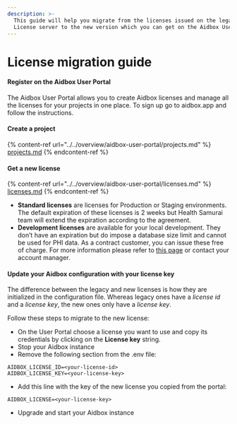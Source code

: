 ```yaml
---
description: >-
  This guide will help you migrate from the licenses issued on the legacy
  License server to the new version which you can get on the Aidbox User Portal.
---
```


# License migration guide

#### Register on the Aidbox User Portal

The Aidbox User Portal allows you to create Aidbox licenses and manage all the licenses for your projects in one place. To sign up go to aidbox.app and follow the instructions.

#### Create a project

{% content-ref url="../../overview/aidbox-user-portal/projects.md" %}
[projects.md](../../overview/aidbox-user-portal/projects.md)
{% endcontent-ref %}

#### Get a new license

{% content-ref url="../../overview/aidbox-user-portal/licenses.md" %}
[licenses.md](../../overview/aidbox-user-portal/licenses.md)
{% endcontent-ref %}

* **Standard licenses** are licenses for Production or Staging environments. The default expiration of these licenses is 2 weeks but Health Samurai team will extend the expiration according to the agreement.
* **Development licenses** are available for your local development. They don’t have an expiration but do impose a database size limit and cannot be used for PHI data. As a contract customer, you can issue these free of charge. For more information please refer to [this page](../../overview/aidbox-user-portal/licenses.md) or contact your account manager.

#### Update your Aidbox configuration with your license key

The difference between the legacy and new licenses is how they are initialized in the configuration file. Whereas legacy ones have a _license id_ and a _license key_, the new ones only have a _license key_.

Follow these steps to migrate to the new license:

* On the User Portal choose a license you want to use and copy its credentials by clicking on the **License key** string.
* Stop your Aidbox instance
* Remove the following section from the .env file:

```shell
AIDBOX_LICENSE_ID=<your-license-id>
AIDBOX_LICENSE_KEY=<your-license-key>
```

* Add this line with the key of the new license you copied from the portal:

```shell
AIDBOX_LICENSE=<your-license-key>
```

* Upgrade and start your Aidbox instance

